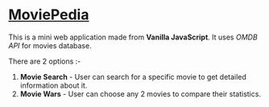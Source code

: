 # [MoviePedia](https://moviepedia-varun.herokuapp.com/)

This is a mini web application made from **Vanilla JavaScript**. It uses *OMDB API* for movies database.

There are 2 options :-
1. **Movie Search** - User can search for a specific movie to get detailed information about it.
2. **Movie Wars** - User can choose any 2 movies to compare their statistics.


